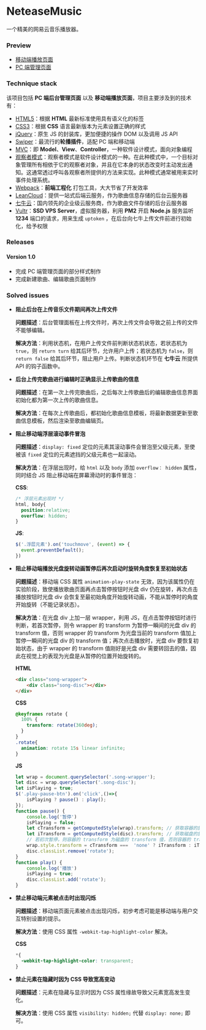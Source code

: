 # NeteaseMusic

一个精美的网易云音乐播放器。

### Preview

- [移动端播放页面](https://daijiangtao.name/netease-music/dist/html/index.html)
- [PC 端管理页面](https://daijiangtao.name/netease-music/dist/html/admin.html)

### Technique stack

该项目包括 **PC 端后台管理页面** 以及 **移动端播放页面**，项目主要涉及到的技术有：
- [HTML5](https://developer.mozilla.org/zh-CN/docs/Web/Guide/HTML/HTML5)：根据 **HTML** 最新标准使用具有语义化的标签
- [CSS3](https://developer.mozilla.org/zh-CN/docs/Web/CSS/CSS3)：根据 **CSS** 语言最新版本为元素设置正确的样式
- [jQuery](http://api.jquery.com/)：原生 JS 的封装库，更加便捷的操作 DOM 以及调用 JS API
- [Swiper](http://idangero.us/swiper/)：最流行的**轮播插件**，适配 PC 端和移动端
- [MVC](https://zh.wikipedia.org/wiki/MVC)：即 **Model**、**View**、**Controller**，一种软件设计模式，面向对象编程
- [观察者模式](https://zh.wikipedia.org/wiki/%E8%A7%82%E5%AF%9F%E8%80%85%E6%A8%A1%E5%BC%8F)：观察者模式是软件设计模式的一种。在此种模式中，一个目标对象管理所有相依于它的观察者对象，并且在它本身的状态改变时主动发出通知。这通常透过呼叫各观察者所提供的方法来实现。此种模式通常被用来实时事件处理系统。
- [Webpack](https://webpack.js.org/)：**前端工程化** 打包工具，大大节省了开发效率
- [LeanCloud](https://leancloud.cn/)：提供一站式后端云服务，作为歌曲信息存储的后台云服务器
- [七牛云](https://www.qiniu.com)：国内领先的企业级云服务商，作为歌曲文件存储的后台云服务器
- [Vultr]()：**SSD VPS Server**，虚拟服务器，利用 **PM2** 开启 **Node.js** 服务监听 **1234** 端口的请求，用来生成 `uptoken` ，在后台向七牛上传文件前进行初始化，给予权限

### Releases
#### Version 1.0

- 完成 PC 端管理页面的部分样式制作
- 完成新建歌曲、编辑歌曲页面制作

### Solved issues

- **阻止后台在上传音乐文件期间再次上传文件**
  
  **问题描述**：后台管理面板在上传文件时，再次上传文件会导致之前上传的文件不能够编辑。
  
  **解决方法**：利用状态机，在用户上传文件前判断状态机状态，若状态机为 `true`，则 `return turn` 给其后环节，允许用户上传；若状态机为 `false`，则 `return false` 给其后环节，阻止用户上传。判断状态机环节在 **七牛云** 所提供 API 的钩子函数中。 
- **后台上传完歌曲进行编辑时正确显示上传歌曲的信息**

   **问题描述**：在第一次上传完歌曲后，之后每次上传歌曲后的编辑歌曲信息界面初始化都为第一次上传的歌曲信息。
   
   **解决方法**：在每次上传歌曲后，都初始化歌曲信息模板，将最新数据更新至歌曲信息模板，然后渲染至歌曲编辑页。
- **阻止移动端浮层滚动事件冒泡**
  
  **问题描述**：`display: fixed` 定位的元素其滚动事件会冒泡至父级元素，至使被该 `fixed` 定位的元素遮挡的父级元素也一起滚动。
  
  **解决方法**：在浮层出现时，给 `html` 以及 `body` 添加 `overflow： hidden` 属性，同时结合 JS 阻止移动端在屏幕滑动时的事件冒泡：
  
  **CSS**:
  ```css
  /* 浮层元素出现时 */
  html, body{
    position:relative;
    overflow: hidden;
  }
  ```
  **JS**:
  ```javascript
  $('.浮层元素').on('touchmove', (event) => {
    event.preventDefault();
  })
  ```
- **阻止移动端播放光盘旋转动画暂停后再次启动时旋转角度恢复至初始状态**
  
  **问题描述**：移动端 CSS 属性 `animation-play-state` 无效，因为该属性仍在实验阶段，致使播放歌曲页面再点击暂停按钮时光盘 div 仍在旋转，再次点击播放按钮时光盘 div 会恢复至最初始角度开始旋转动画，不能从暂停时的角度开始旋转（不能记录状态）。
  
  **解决方法**：在光盘 div 上加一层 wrapper，利用 JS，在点击暂停按钮时进行判断，若首次暂停，则令 wrapper 的 transform 为暂停一瞬间的光盘 div 的 transform 值，否则 wrapper 的 transform 为光盘当前的 transform 值加上暂停一瞬间的光盘 div 的 transform 值；再次点击播放时，光盘 div 要恢复初始状态，由于 wrapper 的 transform 值刚好是光盘 div 需要转回去的值，因此在视觉上的表现为光盘是从暂停的位置开始旋转的。
  
  **HTML**
  ```html
  <div class="song-wrapper">
      <div class="song-disc"></div>
  </div>
  ```
  
  **CSS**
  ```css
  @keyframes rotate {
    100% {
      transform: rotate(360deg);
    }
  }
  .rotate{
    animation: rotate 15s linear infinite;
  }
  ```
  
  **JS**
  ```javascript
  let wrap = document.querySelector('.song-wrapper');
  let disc = wrap.querySelector('.song-disc');
  let isPlaying = true;
  $('.play-pause-btn').on('click',()=>{
      isPlaying ? pause() : play();
  });
  function pause() {
      console.log('暂停')
      isPlaying = false;
      let cTransform = getComputedStyle(wrap).transform; // 获取容器的旋转角度
      let iTransform = getComputedStyle(disc).transform; // 获取磁盘的旋转角度
      // 若初次暂停，则容器的 transform 为磁盘的 transform 值，否则容器的 transform 为自身的 transform 值+ 磁盘的 transform值
      wrap.style.transform = cTransform ===  'none' ? iTransform : iTransform.concat(' ', cTransform);
      disc.classList.remove('rotate');
  }
  function play() {
      console.log('播放')
      isPlaying = true;
      disc.classList.add('rotate');
  }
  ```
- **禁止移动端元素被点击时出现闪烁**
  
  **问题描述**：移动端页面元素被点击出现闪烁，初步考虑可能是移动端与用户交互特别设置的提示。
  
  **解决方法**：使用 CSS 属性 `-webkit-tap-highlight-color` 解决。
  
  **CSS**
  
  ```css
  *{
    -webkit-tap-highlight-color: transparent;
  }
  ```
  
- **禁止元素在隐藏时因为 CSS 导致宽高变动**
  
  **问题描述**：元素在隐藏与显示时因为 CSS 属性缘故导致父元素宽高发生变化。
  
  **解决方法**：使用 CSS 属性 `visibility: hidden;` 代替 `display: none;` 即可。
